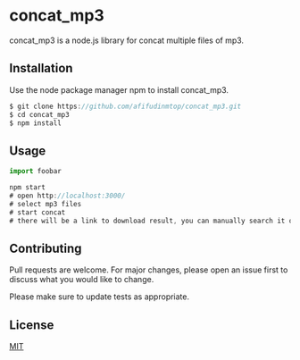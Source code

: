 # concat_mp3

concat_mp3 is a node.js library for concat multiple files of mp3.

## Installation

Use the node package manager npm to install concat_mp3.

```javascript
$ git clone https://github.com/afifudinmtop/concat_mp3.git
$ cd concat_mp3
$ npm install
```

## Usage

```javascript
import foobar

npm start
# open http://localhost:3000/
# select mp3 files
# start concat
# there will be a link to download result, you can manually search it on folder "result"
```

## Contributing

Pull requests are welcome. For major changes, please open an issue first
to discuss what you would like to change.

Please make sure to update tests as appropriate.

## License

[MIT](https://github.com/afifudinmtop/concat_mp3/blob/main/LICENSE)
